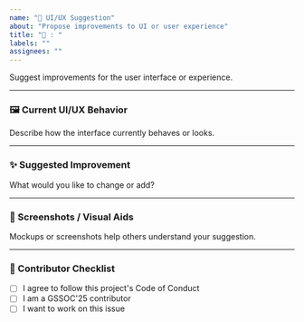```yaml
---
name: "🎨 UI/UX Suggestion"
about: "Propose improvements to UI or user experience"
title: "🎨 : "
labels: ""
assignees: ""
---
```


Suggest improvements for the user interface or experience.

---

### 🖼️ Current UI/UX Behavior  
Describe how the interface currently behaves or looks.

---

### ✨ Suggested Improvement  
What would you like to change or add?

---

### 📎 Screenshots / Visual Aids  
Mockups or screenshots help others understand your suggestion.

---

### 🙌 Contributor Checklist

- [ ] I agree to follow this project's Code of Conduct  
- [ ] I am a GSSOC'25 contributor  
- [ ] I want to work on this issue  
